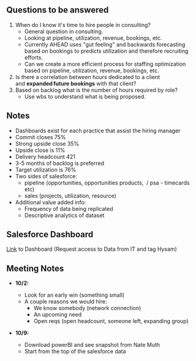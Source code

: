 ## Questions to be answered

1. When do I know it's time to hire people in consulting?
	-  General question in consulting.  
	- Looking at pipeline, utilization, revenue, bookings, etc.   
	- Currently AHEAD uses "gut feeling" and backwards forecasting based on bookings to predicts utilization and therefore recruiting efforts.
	- Can we create a more efficient process for staffing optimization based on pipeline, utilization, revenue, bookings, etc. 
2. Is there a correlation between hours dedicated to a client and **expanded future bookings** with that client?
3. Based on backlog what is the number of hours required by role? 
	- Use wbs to understand what is being proposed.

## Notes

- Dashboards exist for each practice that assist the hiring manager  
- Commit closes 75% 
- Strong upside close 35% 
- Upside close is 11%
- Delivery headcount 421
- 3-5 months of backlog is preferred
- Target utilization is 76%
- Two sides of salesforce:
	* pipeline (opportunities, opportunities products,  / psa - timecards etc)
	- sales (projects, utilization, resource)
- Additional value added info: 
	- Frequency of data being replicated  
	- Descriptive analytics of dataset

## Salesforce Dashboard 

[Link]([https://thinkahead.lightning.force.com/lightning/r/Dashboard/01Z4u000001G2e8EAC/view](https://thinkahead.lightning.force.com/lightning/r/Dashboard/01Z4u000001G2e8EAC/view)) to Dashboard (Request access to Data from IT and tag Hysam)

## Meeting Notes

- **10/2:**
	- Look for an early win (something small)  
	- A couple reasons we would hire: 
		- We know somebody (network connection) 
		- An upcoming need 
		- Open reqs (open headcount, someone left, expanding group)

- **10/9:** 
	- Download powerBI and see snapshot from Nate Muth 
	- Start from the top of the salesforce data